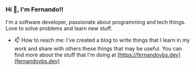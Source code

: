 ### Hi 👋, I'm Fernando!!
I'm a software developer, passionate about programming and tech things. Love to solve problems and learn new stuff.
- 📫 How to reach me: 
I've created a blog to write things that I learn in my work and share with others these things that may be useful. You can find more about the stuff that I'm doing  at [https://fernandovbs.dev](fernandovbs.dev)

<!--
**fernandovbs/fernandovbs** is a ✨ _special_ ✨ repository because its `README.md` (this file) appears on your GitHub profile.

Here are some ideas to get you started:

- 🔭 I’m currently working on ...
- 🌱 I’m currently learning ...
- 👯 I’m looking to collaborate on ...
- 🤔 I’m looking for help with ...
- 💬 Ask me about ...
- 📫 How to reach me: ...
- 😄 Pronouns: ...
- ⚡ Fun fact: ...
-->
